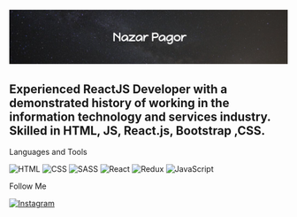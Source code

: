 [![Header](https://github.com/NazarPagor/NazarPAGOR/blob/main/assets/pablo.png)](https://github.com/NazarPagor)


## Experienced ReactJS Developer with a demonstrated history of working in the information technology and services industry. Skilled in HTML, JS, React.js, Bootstrap ,CSS.

Languages and Tools

![HTML](https://img.shields.io/badge/-HTML-090909??style=for-the-badge&logo=HTML5)
![CSS](https://img.shields.io/badge/-CSS-090909??style=for-the-badge&logo=CSS3)
![SASS](https://img.shields.io/badge/-SASS-090909??style=for-the-badge&logo=sass)
![React](https://img.shields.io/badge/-React-090909??style=for-the-badge&logo=React)
![Redux](https://img.shields.io/badge/-Redux-090909??style=for-the-badge&logo=Redux)
![JavaScript](https://img.shields.io/badge/-JavaScript-090909??style=for-the-badge&logo=JavaScript)


Follow Me

[![Instagram](https://img.shields.io/badge/-Instagram-090909??style=for-the-badge&logo=Instagram)](https://www.instagram.com/nazarpagore/)
